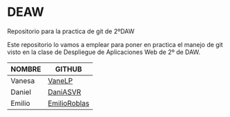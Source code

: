 # DEAW
Repositorio para la practica de git de 2ºDAW

Este repositorio lo vamos a emplear para poner en practica el manejo de git visto en la clase 
de Despliegue de Aplicaciones Web de 2º de DAW.


| NOMBRE                  | GITHUB                |
|-------------------------|-----------------------|
| Vanesa		  | [VaneLP](https://github.com/VaneLP) |
| Daniel		  | [DaniASVR](https://github.com/DaniASVR) |
| Emilio		  | [EmilioRoblas](https://github.com/EmilioRoblas) |

